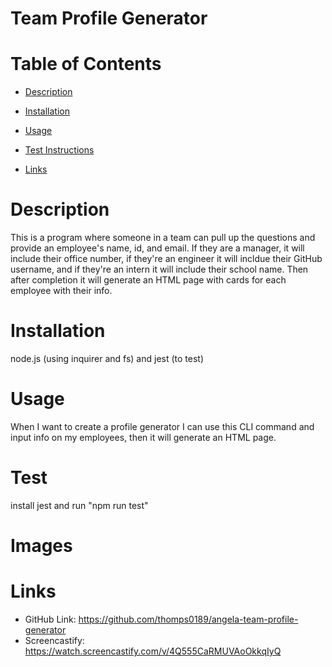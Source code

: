
  # Team Profile Generator


  # Table of Contents
    
  - [Description](#description)

  - [Installation](#installation)

  - [Usage](#usage)

  - [Test Instructions](#test)

  - [Links](#links)


  # Description 
  This is a program where someone in a team can pull up the questions and provide an employee's name, id, and email. If they are a manager, it will include their office number, if they're an engineer it will incldue their GitHub username, and if they're an intern it will include their school name. Then after completion it will generate an HTML page with cards for each employee with their info. 

  # Installation
  node.js (using inquirer and fs) and jest (to test)

  # Usage
  When I want to create a profile generator I can use this CLI command and input info on my employees, then it will generate an HTML page. 


  # Test
  install jest and run "npm run test"

  # Images


  # Links
  - GitHub Link: https://github.com/thomps0189/angela-team-profile-generator 
  - Screencastify: https://watch.screencastify.com/v/4Q555CaRMUVAoOkkqIyQ
  